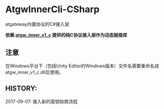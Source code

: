 # AtgwInnerCli-CSharp
atgateway内置协议的C#接入层


**依赖 [atgw_inner_v1_c](https://github.com/atframework/atsf4g-co/tree/master/atframework/export/atgw_inner_v1_c) 提供的纯C协议接入层作为动态链接库**


## 注意
在Windows平台下（包括Unity Editor的Windows版本）文件名需要重命名成atgw_inner_v1_c.dll后使用。

## HISTORY:

2017-09-07: 接入新的密钥协商流程